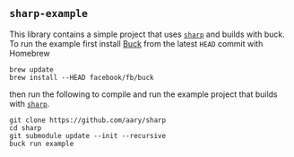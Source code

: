 `sharp-example`
---------------

This library contains a simple project that uses
[`sharp`](https://github.com/aary/sharp) and builds with buck.  To run the
example first install [Buck](https://github.com/facebook/buck) from the latest
`HEAD` commit with Homebrew

``` shell
brew update
brew install --HEAD facebook/fb/buck
```

then run the following to compile and run the example project that builds with 
[`sharp`](https://github.com/aary/sharp). 

```
git clone https://github.com/aary/sharp
cd sharp
git submodule update --init --recursive
buck run example
```
